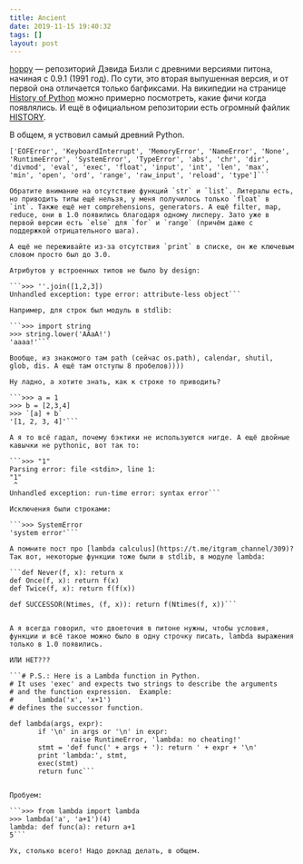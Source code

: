 ```yaml
---
title: Ancient
date: 2019-11-15 19:40:32
tags: []
layout: post
---
```


[hoppy](https://github.com/dabeaz/hoppy/tree/master/Ancient) — репозиторий Дэвида Бизли с древними версиями питона, начиная с 0.9.1 (1991 год). По сути, это вторая выпушенная версия, и от первой она отличается только багфиксами. На википедии на странице [History of Python](https://en.wikipedia.org/wiki/History_of_Python) можно примерно посмотреть, какие фичи когда появлялись. И ещё в официальном репозитории есть огромный файлик [HISTORY](https://raw.githubusercontent.com/python/cpython/master/Misc/HISTORY).

В общем, я уствовил самый древний Python.

```>>> dir(builtin)
['EOFError', 'KeyboardInterrupt', 'MemoryError', 'NameError', 'None', 'RuntimeError', 'SystemError', 'TypeError', 'abs', 'chr', 'dir', 'divmod', 'eval', 'exec', 'float', 'input', 'int', 'len', 'max', 'min', 'open', 'ord', 'range', 'raw_input', 'reload', 'type']```

Обратите внимание на отсутствие функций `str` и `list`. Литералы есть, но приводить типы ещё нельзя, у меня получилось только `float` в `int`. Также ещё нет comprehensions, generators. А ещё filter, map, reduce, они в 1.0 появились благодаря одному лисперу. Зато уже в первой версии есть `else` для `for` и `range` (причём даже с поддержкой отрицательного шага).

А ещё не переживайте из-за отсутствия `print` в списке, он же ключевым словом просто был до 3.0.

Атрибутов у встроенных типов не было by design:

```>>> ''.join([1,2,3])
Unhandled exception: type error: attribute-less object```

Например, для строк был модуль в stdlib:

```>>> import string
>>> string.lower('AAaA!')
'aaaa!'```

Вообще, из знакомого там path (сейчас os.path), calendar, shutil, glob, dis. А ещё там отступы 8 пробелов))))

Ну ладно, а хотите знать, как к строке то приводить?

```>>> a = 1
>>> b = [2,3,4]
>>> `[a] + b`
'[1, 2, 3, 4]'```

А я то всё гадал, почему бэктики не используются нигде. А ещё двойные кавычки не pythonic, вот так то:

```>>> "1"
Parsing error: file <stdin>, line 1:
"1"
 ^
Unhandled exception: run-time error: syntax error```

Исключения были строками:

```>>> SystemError
'system error'```

А помните пост про [lambda calculus](https://t.me/itgram_channel/309)? Так вот, некоторые функции тоже были в stdlib, в модуле lambda:

```def Never(f, x): return x
def Once(f, x): return f(x)
def Twice(f, x): return f(f(x))

def SUCCESSOR(Ntimes, (f, x)): return f(Ntimes(f, x))```


А я всегда говорил, что двоеточия в питоне нужны, чтобы условия, функции и всё такое можно было в одну строчку писать, lambda выражения только в 1.0 появились.

ИЛИ НЕТ???

```# P.S.: Here is a Lambda function in Python.
# It uses 'exec' and expects two strings to describe the arguments
# and the function expression.  Example:
#      lambda('x', 'x+1')
# defines the successor function.

def lambda(args, expr):
       if '\n' in args or '\n' in expr:
               raise RuntimeError, 'lambda: no cheating!'
       stmt = 'def func(' + args + '): return ' + expr + '\n'
       print 'lambda:', stmt,
       exec(stmt)
       return func```


Пробуем:

```>>> from lambda import lambda
>>> lambda('a', 'a+1')(4)
lambda: def func(a): return a+1
5```

Ух, столько всего! Надо доклад делать, в общем.
